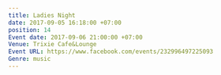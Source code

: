 ```yaml
---
title: Ladies Night
date: 2017-09-05 16:18:00 +07:00
position: 14
Event date: 2017-09-06 21:00:00 +07:00
Venue: Trixie Cafe&Lounge
Event URL: https://www.facebook.com/events/232996497225093
Genre: music
---
```


